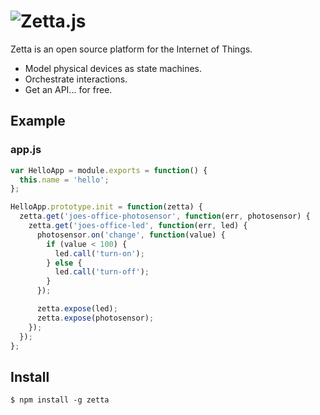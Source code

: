 # ![Zetta.js](http://i.imgur.com/09p3qw1.png) 

Zetta is an open source platform for the Internet of Things.

* Model physical devices as state machines.
* Orchestrate interactions.
* Get an API... for free.

## Example

### app.js

```javascript
var HelloApp = module.exports = function() {
  this.name = 'hello';
};

HelloApp.prototype.init = function(zetta) {
  zetta.get('joes-office-photosensor', function(err, photosensor) {
    zetta.get('joes-office-led', function(err, led) {
      photosensor.on('change', function(value) {
        if (value < 100) {
          led.call('turn-on');
        } else {
          led.call('turn-off');
        }
      });

      zetta.expose(led);
      zetta.expose(photosensor);
    });
  });
};
```

## Install

```
$ npm install -g zetta
```



